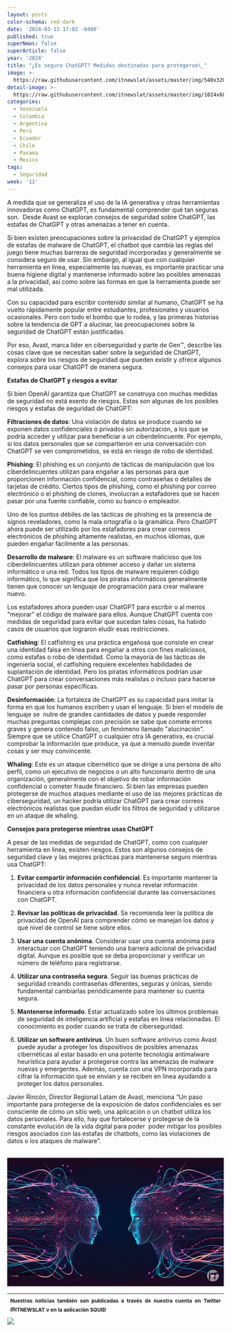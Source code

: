 ```yaml
---
layout: posts
color-schema: red-dark
date: '2024-03-13 17:02 -0400'
published: true
superNews: false
superArticle: false
year: '2024'
title: "¿Es seguro ChatGPT? Medidas destinadas para protegerse\_"
image: >-
  https://raw.githubusercontent.com/itnewslat/assets/master/img/540x320/CHATGPT-P.jpg
detail-image: >-
  https://raw.githubusercontent.com/itnewslat/assets/master/img/1024x680/CHATGPT-G.jpg
categories:
  - Venezuela
  - Colombia
  - Argentina
  - Perú
  - Ecuador
  - Chile
  - Panama
  - Mexico
tags:
  - Seguridad
week: '11'
---
```

A medida que se generaliza el uso de la IA generativa y otras herramientas innovadoras como ChatGPT, es fundamental comprender qué tan seguras son.  Desde Avast se exploran consejos de seguridad sobre ChatGPT, las estafas de ChatGPT y otras amenazas a tener en cuenta. 

Si bien existen preocupaciones sobre la privacidad de ChatGPT y ejemplos de estafas de malware de ChatGPT, el chatbot que cambia las reglas del juego tiene muchas barreras de seguridad incorporadas y generalmente se considera seguro de usar. Sin embargo, al igual que con cualquier herramienta en línea, especialmente las nuevas, es importante practicar una buena higiene digital y mantenerse informado sobre las posibles amenazas a la privacidad, así como sobre las formas en que la herramienta puede ser mal utilizada. 

Con su capacidad para escribir contenido similar al humano, ChatGPT se ha vuelto rápidamente popular entre estudiantes, profesionales y usuarios ocasionales. Pero con todo el bombo que lo rodea, y las primeras historias sobre la tendencia de GPT a alucinar, las preocupaciones sobre la seguridad de ChatGPT están justificadas. 

Por eso, Avast, marca líder en ciberseguridad y parte de Gen™, describe las cosas clave que se necesitan saber sobre la seguridad de ChatGPT,  explora sobre los riesgos de seguridad que pueden existir y ofrece algunos consejos para usar ChatGPT de manera segura. 

**Estafas de ChatGPT y riesgos a evitar** 

Si bien OpenAI garantiza que ChatGPT se construya con muchas medidas de seguridad no está exento de riesgos. Estas son algunas de los posibles riesgos y estafas de seguridad de ChatGPT: 

**Filtraciones de datos**: Una violación de datos se produce cuando se exponen datos confidenciales o privados sin autorización, a los que se podría acceder y utilizar para beneficiar a un ciberdelincuente. Por ejemplo, si los datos personales que se compartieron en una conversación con ChatGPT se ven comprometidos, se está en riesgo de robo de identidad.  

**Phishing**: El phishing es un conjunto de tácticas de manipulación que los ciberdelincuentes utilizan para engañar a las personas para que proporcionen información confidencial, como contraseñas o detalles de tarjetas de crédito. Ciertos tipos de phishing, como el phishing por correo electrónico o el phishing de clones, involucran a estafadores que se hacen pasar por una fuente confiable, como su banco o empleador.  

Uno de los puntos débiles de las tácticas de phishing es la presencia de signos reveladores, como la mala ortografía o la gramática. Pero ChatGPT ahora puede ser utilizado por los estafadores para crear correos electrónicos de phishing altamente realistas, en muchos idiomas, que pueden engañar fácilmente a las personas. 

**Desarrollo de malware**: El malware es un software malicioso que los ciberdelincuentes utilizan para obtener acceso y dañar un sistema informático o una red. Todos los tipos de malware requieren código informático, lo que significa que los piratas informáticos generalmente tienen que conocer un lenguaje de programación para crear malware nuevo.  

Los estafadores ahora pueden usar ChatGPT para escribir o al menos "mejorar" el código de malware para ellos. Aunque ChatGPT cuenta con medidas de seguridad para evitar que sucedan tales cosas, ha habido casos de usuarios que lograron eludir esas restricciones. 

**Catfishing**: El catfishing es una práctica engañosa que consiste en crear una identidad falsa en línea para engañar a otros con fines maliciosos, como estafas o robo de identidad. Como la mayoría de las tácticas de ingeniería social, el catfishing requiere excelentes habilidades de suplantación de identidad. Pero los piratas informáticos podrían usar ChatGPT para crear conversaciones más realistas o incluso para hacerse pasar por personas específicas.  

**Desinformación**: La fortaleza de ChatGPT es su capacidad para imitar la forma en que los humanos escriben y usan el lenguaje. Si bien el modelo de lenguaje se  nutre de grandes cantidades de datos y puede responder muchas preguntas complejas con precisión se sabe que comete errores graves y genera contenido falso, un fenómeno llamado "alucinación". Siempre que se utilice ChatGPT o cualquier otra IA generativa, es crucial comprobar la información que produce, ya que a menudo puede inventar cosas y ser muy convincente. 

**Whaling**: Este es un ataque cibernético que se dirige a una persona de alto perfil, como un ejecutivo de negocios o un alto funcionario dentro de una organización, generalmente con el objetivo de robar información confidencial o cometer fraude financiero. Si bien las empresas pueden protegerse de muchos ataques mediante el uso de las mejores prácticas de ciberseguridad, un hacker podría utilizar ChatGPT para crear correos electrónicos realistas que puedan eludir los filtros de seguridad y utilizarse en un ataque de whaling. 

**Consejos para protegerse mientras usas ChatGPT**

A pesar de las medidas de seguridad de ChatGPT, como con cualquier herramienta en línea, existen riesgos. Estos son algunos consejos de seguridad clave y las mejores prácticas para mantenerse seguro mientras usa ChatGPT: 

1. **Evitar compartir información confidencial**. Es importante mantener la privacidad de los datos personales y nunca revelar información financiera u otra información confidencial durante las conversaciones con ChatGPT. 

2. **Revisar las políticas de privacidad**. Se recomienda leer la política de privacidad de OpenAI para comprender cómo se manejan los datos y qué nivel de control se tiene sobre ellos. 

3. **Usar una cuenta anónima**. Considerar usar una cuenta anónima para interactuar con ChatGPT teniendo una barrera adicional de privacidad digital. Aunque es posible que se deba proporcionar y verificar un número de teléfono para registrarse.   

4. **Utilizar una contraseña segura**. Seguir las buenas prácticas de seguridad creando contraseñas diferentes, seguras y únicas, siendo fundamental cambiarlas periódicamente para mantener su cuenta segura.  

5. **Mantenerse informado**. Estar actualizado sobre los últimos problemas de seguridad de inteligencia artificial y estafas en línea relacionadas. El conocimiento es poder cuando se trata de ciberseguridad. 

6. **Utilizar un software antivirus**. Un buen software antivirus como Avast puede ayudar a proteger los dispositivos de posibles amenazas cibernéticas al estar basado en una potente tecnología antimalware heurística para ayudar a protegerse contra las amenazas de malware nuevas y emergentes. Además, cuenta con una VPN incorporada para cifrar la información que se envían y se reciben en línea ayudando a proteger los datos personales.  

Javier Rincón, Director Regional Latam de Avast, menciona “Un paso importante para protegerse de la exposición de datos confidenciales es ser consciente de cómo un sitio web, una aplicación o un chatbot utiliza los datos personales. Para ello, hay que fortalecerse y protegerse de la constante evolución de la vida digital para poder  poder mitigar los posibles riesgos asociados con las estafas de chatbots, como las violaciones de datos o los ataques de malware”. 

 ![](https://raw.githubusercontent.com/itnewslat/assets/master/img/540x320/CHATGPT-P.jpg)
 
 <table style="height: 42px;" width="569">
<tbody>
<tr>
<td style="text-align: justify;"><sub><strong>Nuestras noticias también son publicadas a través de nuestra cuenta en Twitter <a href="https://twitter.com/itnewslat?lang=es">@ITNEWSLAT</a> y en la aplicación <a href="https://squidapp.co/en/">SQUID</a></strong></sub></td>
</tr>
</tbody>
</table>

<img src="https://tracker.metricool.com/c3po.jpg?hash=56f88a41e39ab42c063cc51676587a04"/>
